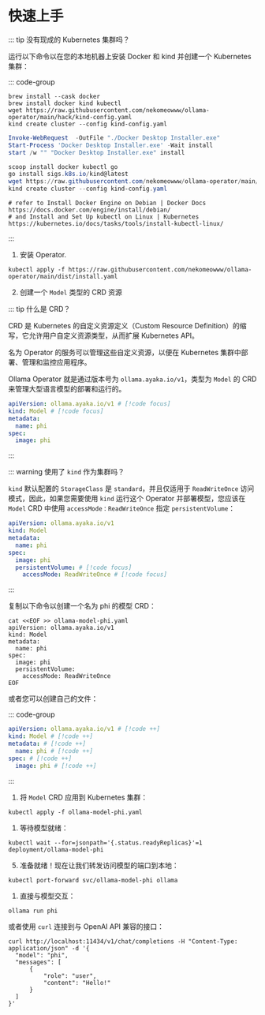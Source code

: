 # 快速上手

::: tip 没有现成的 Kubernetes 集群吗？

运行以下命令以在您的本地机器上安装 Docker 和 kind 并创建一个 Kubernetes 集群：

::: code-group

```shell [macOS]
brew install --cask docker
brew install docker kind kubectl
wget https://raw.githubusercontent.com/nekomeowww/ollama-operator/main/hack/kind-config.yaml
kind create cluster --config kind-config.yaml
```

```powershell [Windows]
Invoke-WebRequest  -OutFile "./Docker Desktop Installer.exe"
Start-Process 'Docker Desktop Installer.exe' -Wait install
start /w "" "Docker Desktop Installer.exe" install

scoop install docker kubectl go
go install sigs.k8s.io/kind@latest
wget https://raw.githubusercontent.com/nekomeowww/ollama-operator/main/hack/kind-config.yaml
kind create cluster --config kind-config.yaml
```

```shell [Linux]
# refer to Install Docker Engine on Debian | Docker Docs https://docs.docker.com/engine/install/debian/
# and Install and Set Up kubectl on Linux | Kubernetes https://kubernetes.io/docs/tasks/tools/install-kubectl-linux/
```

:::

1. 安装 Operator.

```shell
kubectl apply -f https://raw.githubusercontent.com/nekomeowww/ollama-operator/main/dist/install.yaml
```

2. 创建一个 `Model` 类型的 CRD 资源

::: tip 什么是 CRD？

CRD 是 Kubernetes 的自定义资源定义（Custom Resource Definition）的缩写，它允许用户自定义资源类型，从而扩展 Kubernetes API。

名为 Operator 的服务可以管理这些自定义资源，以便在 Kubernetes 集群中部署、管理和监控应用程序。

Ollama Operator 就是通过版本号为 `ollama.ayaka.io/v1`，类型为 `Model` 的 CRD 来管理大型语言模型的部署和运行的。

```yaml
apiVersion: ollama.ayaka.io/v1 # [!code focus]
kind: Model # [!code focus]
metadata:
  name: phi
spec:
  image: phi
```

:::

::: warning 使用了 `kind` 作为集群吗？

`kind` 默认配置的 `StorageClass` 是 `standard`，并且仅适用于 `ReadWriteOnce` 访问模式，因此，如果您需要使用 `kind` 运行这个 Operator 并部署模型，您应该在 `Model` CRD 中使用 `accessMode：ReadWriteOnce` 指定 `persistentVolume`：

```yaml
apiVersion: ollama.ayaka.io/v1
kind: Model
metadata:
  name: phi
spec:
  image: phi
  persistentVolume: # [!code focus]
    accessMode: ReadWriteOnce # [!code focus]
```

:::

复制以下命令以创建一个名为 phi 的模型 CRD：

```shell
cat <<EOF >> ollama-model-phi.yaml
apiVersion: ollama.ayaka.io/v1
kind: Model
metadata:
  name: phi
spec:
  image: phi
  persistentVolume:
    accessMode: ReadWriteOnce
EOF
```

或者您可以创建自己的文件：


::: code-group

```yaml [ollama-model-phi.yaml]
apiVersion: ollama.ayaka.io/v1 # [!code ++]
kind: Model # [!code ++]
metadata: # [!code ++]
  name: phi # [!code ++]
spec: # [!code ++]
  image: phi # [!code ++]
```

:::

1. 将 `Model` CRD 应用到 Kubernetes 集群：

```shell
kubectl apply -f ollama-model-phi.yaml
```

1. 等待模型就绪：

```shell
kubectl wait --for=jsonpath='{.status.readyReplicas}'=1 deployment/ollama-model-phi
```

5. 准备就绪！现在让我们转发访问模型的端口到本地：

```shell
kubectl port-forward svc/ollama-model-phi ollama
```

1. 直接与模型交互：

```shell
ollama run phi
```

或者使用 `curl` 连接到与 OpenAI API 兼容的接口：

```shell
curl http://localhost:11434/v1/chat/completions -H "Content-Type: application/json" -d '{
  "model": "phi",
  "messages": [
      {
          "role": "user",
          "content": "Hello!"
      }
  ]
}'
```
